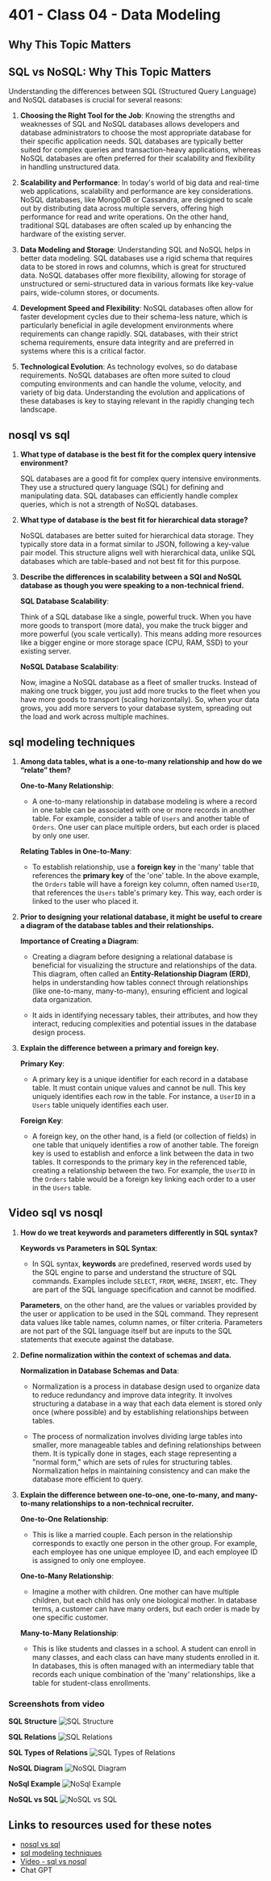 # 401 - Class 04 - Data Modeling

## Why This Topic Matters

## SQL vs NoSQL: Why This Topic Matters

Understanding the differences between SQL (Structured Query Language) and NoSQL databases is crucial for several reasons:

1. **Choosing the Right Tool for the Job**: Knowing the strengths and weaknesses of SQL and NoSQL databases allows developers and database administrators to choose the most appropriate database for their specific application needs. SQL databases are typically better suited for complex queries and transaction-heavy applications, whereas NoSQL databases are often preferred for their scalability and flexibility in handling unstructured data.

2. **Scalability and Performance**: In today's world of big data and real-time web applications, scalability and performance are key considerations. NoSQL databases, like MongoDB or Cassandra, are designed to scale out by distributing data across multiple servers, offering high performance for read and write operations. On the other hand, traditional SQL databases are often scaled up by enhancing the hardware of the existing server.

3. **Data Modeling and Storage**: Understanding SQL and NoSQL helps in better data modeling. SQL databases use a rigid schema that requires data to be stored in rows and columns, which is great for structured data. NoSQL databases offer more flexibility, allowing for storage of unstructured or semi-structured data in various formats like key-value pairs, wide-column stores, or documents.

4. **Development Speed and Flexibility**: NoSQL databases often allow for faster development cycles due to their schema-less nature, which is particularly beneficial in agile development environments where requirements can change rapidly. SQL databases, with their strict schema requirements, ensure data integrity and are preferred in systems where this is a critical factor.

5. **Technological Evolution**: As technology evolves, so do database requirements. NoSQL databases are often more suited to cloud computing environments and can handle the volume, velocity, and variety of big data. Understanding the evolution and applications of these databases is key to staying relevant in the rapidly changing tech landscape.

## nosql vs sql

1. **What type of database is the best fit for the complex query intensive environment?**  

    SQL databases are a good fit for complex query intensive environments. They use a structured query language (SQL) for defining and manipulating data. SQL databases can efficiently handle complex queries, which is not a strength of NoSQL databases.

2. **What type of database is the best fit for hierarchical data storage?**  

    NoSQL databases are better suited for hierarchical data storage. They typically store data in a format similar to JSON, following a key-value pair model. This structure aligns well with hierarchical data, unlike SQL databases which are table-based and not best fit for this purpose.

3. **Describe the differences in scalability between a SQl and NoSQL database as though you were speaking to a non-technical friend.**  

    **SQL Database Scalability**:

    Think of a SQL database like a single, powerful truck. When you have more goods to transport (more data), you make the truck bigger and more powerful (you scale vertically). This means adding more resources like a bigger engine or more storage space (CPU, RAM, SSD) to your existing server.

    **NoSQL Database Scalability**:

    Now, imagine a NoSQL database as a fleet of smaller trucks. Instead of making one truck bigger, you just add more trucks to the fleet when you have more goods to transport (scaling horizontally). So, when your data grows, you add more servers to your database system, spreading out the load and work across multiple machines.

## sql modeling techniques

1. **Among data tables, what is a one-to-many relationship and how do we “relate” them?**  

    **One-to-Many Relationship**:

    - A one-to-many relationship in database modeling is where a record in one table can be associated with one or more records in another table. For example, consider a table of `Users` and another table of `Orders`. One user can place multiple orders, but each order is placed by only one user.

    **Relating Tables in One-to-Many**:

    - To establish relationship, use a **foreign key** in the 'many' table that references the **primary key** of the 'one' table. In the above example, the `Orders` table will have a foreign key column, often named `UserID`, that references the `Users` table's primary key. This way, each order is linked to the user who placed it.

2. **Prior to designing your relational database, it might be useful to creare a diagram of the database tables and their relationships.**  

    **Importance of Creating a Diagram**:

    - Creating a diagram before designing a relational database is beneficial for visualizing the structure and relationships of the data. This diagram, often called an **Entity-Relationship Diagram (ERD)**, helps in understanding how tables connect through relationships (like one-to-many, many-to-many), ensuring efficient and logical data organization.

    - It aids in identifying necessary tables, their attributes, and how they interact, reducing complexities and potential issues in the database design process.

3. **Explain the difference between a primary and foreign key.**

    **Primary Key**:

    - A primary key is a unique identifier for each record in a database table. It must contain unique values and cannot be null. This key uniquely identifies each row in the table. For instance, a `UserID` in a `Users` table uniquely identifies each user.

    **Foreign Key**:

    - A foreign key, on the other hand, is a field (or collection of fields) in one table that uniquely identifies a row of another table. The foreign key is used to establish and enforce a link between the data in two tables. It corresponds to the primary key in the referenced table, creating a relationship between the two. For example, the `UserID` in the `Orders` table would be a foreign key linking each order to a user in the `Users` table.

## Video sql vs nosql

1. **How do we treat keywords and parameters differently in SQL syntax?**

    **Keywords vs Parameters in SQL Syntax**:
    - In SQL syntax, **keywords** are predefined, reserved words used by the SQL engine to parse and understand the structure of SQL commands. Examples include `SELECT`, `FROM`, `WHERE`, `INSERT`, etc. They are part of the SQL language specification and cannot be modified.

    **Parameters**, on the other hand, are the values or variables provided by the user or application to be used in the SQL command. They represent data values like table names, column names, or filter criteria. Parameters are not part of the SQL language itself but are inputs to the SQL statements that execute against the database.

2. **Define normalization within the context of schemas and data.**

    **Normalization in Database Schemas and Data**:

    - Normalization is a process in database design used to organize data to reduce redundancy and improve data integrity. It involves structuring a database in a way that each data element is stored only once (where possible) and by establishing relationships between tables.

    - The process of normalization involves dividing large tables into smaller, more manageable tables and defining relationships between them. It is typically done in stages, each stage representing a "normal form," which are sets of rules for structuring tables. Normalization helps in maintaining consistency and can make the database more efficient to query.

3. **Explain the difference between one-to-one, one-to-many, and many-to-many relationships to a non-technical recruiter.**

    **One-to-One Relationship**:

    - This is like a married couple. Each person in the relationship corresponds to exactly one person in the other group. For example, each employee has one unique employee ID, and each employee ID is assigned to only one employee.

    **One-to-Many Relationship**:

    - Imagine a mother with children. One mother can have multiple children, but each child has only one biological mother. In database terms, a customer can have many orders, but each order is made by one specific customer.

    **Many-to-Many Relationship**:

    - This is like students and classes in a school. A student can enroll in many classes, and each class can have many students enrolled in it. In databases, this is often managed with an intermediary table that records each unique combination of the 'many' relationships, like a table for student-class enrollments.

### Screenshots from video

  **SQL Structure**
  ![SQL Structure](./images/SQLStructure.png)

  **SQL Relations**
  ![SQL Relations](./images/SQLRelations.png)

  **SQL Types of Relations**
  ![SQL Types of Relations](./images/SQLTypesOfRelations.png)

  **NoSQL Diagram**
  ![NoSQL Diagram](./images/NoSQLDiagram.png)

  **NoSql Example**
  ![NoSql Example](./images/NOSQLExample.png)

  **NoSQL vs SQL**
  ![NoSQL vs SQL](./images/noSQL_vs_SQL.png)

## Links to resources used for these notes

- [nosql vs sql](https://www.thegeekstuff.com/2014/01/sql-vs-nosql-db/?utm_source=tuicool)
- [sql modeling techniques](https://www.essentialsql.com/get-ready-to-learn-sql-7-simplified-data-modeling/)
- [Video - sql vs nosql](https://www.youtube.com/watch?v=ZS_kXvOeQ5Y)
- Chat GPT
